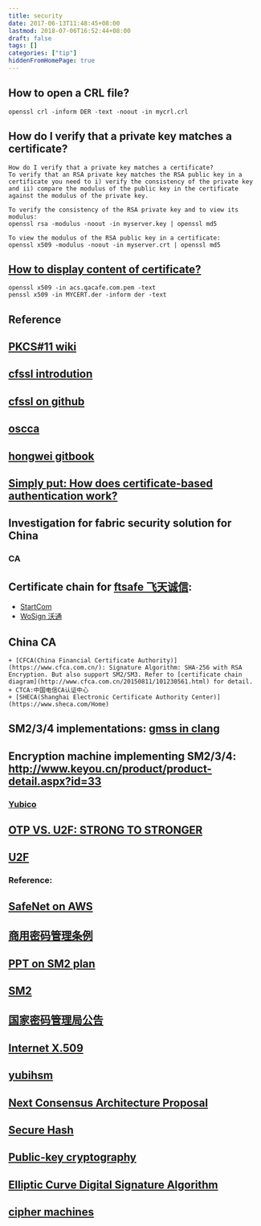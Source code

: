 ```yaml
---
title: security
date: 2017-06-13T11:48:45+08:00
lastmod: 2018-07-06T16:52:44+08:00
draft: false
tags: []
categories: ["tip"]
hiddenFromHomePage: true
---
```



## How to open a CRL file?
```
openssl crl -inform DER -text -noout -in mycrl.crl
```
## How do I verify that a private key matches a certificate?
```
How do I verify that a private key matches a certificate?
To verify that an RSA private key matches the RSA public key in a certificate you need to i) verify the consistency of the private key and ii) compare the modulus of the public key in the certificate against the modulus of the private key.

To verify the consistency of the RSA private key and to view its modulus:
openssl rsa -modulus -noout -in myserver.key | openssl md5

To view the modulus of the RSA public key in a certificate:
openssl x509 -modulus -noout -in myserver.crt | openssl md5
```
## [How to display content of certificate?](http://support.qacafe.com/knowledge-base/how-do-i-display-the-contents-of-a-ssl-certificate/)
```
openssl x509 -in acs.qacafe.com.pem -text
penssl x509 -in MYCERT.der -inform der -text
```


## Reference
## [PKCS#11 wiki](https://en.wikipedia.org/wiki/PKCS_11)
## [cfssl introdution](https://blog.cloudflare.com/introducing-cfssl/)
## [cfssl on github](https://github.com/cloudflare/cfssl)
## [oscca](http://www.oscca.gov.cn/#)
## [hongwei gitbook](https://hongweigithub.gitbooks.io/adc-book/content/verifone-apisdk/sm.html)
## [Simply put: How does certificate-based authentication work?](http://www.networkworld.com/article/2226498/infrastructure-management/simply-put-how-does-certificate-based-authentication-work.html)


## Investigation for fabric security solution for China
### CA
## Certificate chain for [ftsafe 飞天诚信](https://www.ftsafe.com.cn/): 
  + [StartCom](https://www.startssl.com/AboutUS)
  + [WoSign 沃通](https://www.wosign.com/)

## China CA
    + [CFCA(China Financial Certificate Authority)](https://www.cfca.com.cn/): Signature Algorithm: SHA-256 with RSA Encryption. But also support SM2/SM3. Refer to [certificate chain diagram](http://www.cfca.com.cn/20150811/101230561.html) for detail.
    + CTCA:中国电信CA认证中心
    + [SHECA(Shanghai Electronic Certificate Authority Center)](https://www.sheca.com/Home)

## SM2/3/4 implementations: [gmss in clang](http://gmssl.org/A)
## Encryption machine implementing SM2/3/4: http://www.keyou.cn/product/product-detail.aspx?id=33


### [Yubico](https://www.yubico.com/)
## [OTP VS. U2F: STRONG TO STRONGER ](https://www.yubico.com/2016/02/otp-vs-u2f-strong-to-stronger/)
## [U2F](https://en.wikipedia.org/wiki/Universal_2nd_Factor)

### Reference:
## [SafeNet on AWS](http://www.secdoctor.com/html/hyxx/26050.html)
## [商用密码管理条例](http://www.oscca.gov.cn/News/200512/News_1053.htm)
## [PPT on SM2 plan](https://www.ietf.org/proceedings/87/slides/slides-87-cfrg-2.pdf)
## [SM2](http://www.oscca.gov.cn/News/201012/News_1198.htm)
## [国家密码管理局公告](http://www.oscca.gov.cn/News/201204/News_1228.htm)
## [Internet X.509](https://tools.ietf.org/html/rfc5280#section-4.2.1.3)
## [yubihsm](https://www.yubico.com/products/yubihsm/)
## [Next Consensus Architecture Proposal](https://github.com/hyperledger-archives/fabric/wiki/Next-Consensus-Architecture-Proposal)
## [Secure Hash](https://en.wikipedia.org/wiki/Secure_Hash_Algorithm)
## [Public-key cryptography](https://en.wikipedia.org/wiki/Public-key_cryptography)
## [Elliptic Curve Digital Signature Algorithm](https://en.wikipedia.org/wiki/Elliptic_Curve_Digital_Signature_Algorithm)
## [cipher machines](http://ciphermachines.com/)
